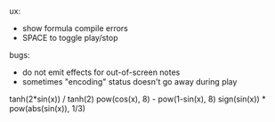 ux:
- show formula compile errors
- SPACE to toggle play/stop

bugs:
- do not emit effects for out-of-screen notes
- sometimes "encoding" status doesn't go away during play

tanh(2*sin(x)) / tanh(2)
pow(cos(x), 8) - pow(1-sin(x), 8)
sign(sin(x)) * pow(abs(sin(x)), 1/3)
